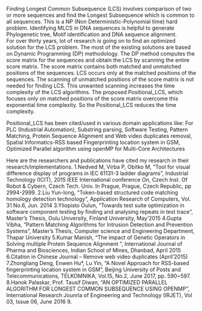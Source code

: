 Finding Longest Common Subsequence (LCS) involves comparison of two or more sequences and find the Longest Subsequence which is common to all sequences. This is a NP (Non Deterministic-Polynomial time) hard problem.
Identifying MLCS in DNA sequences is helpful to generate Phylogenetic tree, Motif identification and DNA sequence alignment.  
For over thirty years, lot of research is going on to find an optimized solution for the LCS problem. The most of the existing solutions are based on Dynamic Programming (DP) methodology. The DP method computes the score matrix for the sequences and obtain the LCS by scanning the entire score matrix. The score matrix contains both matched and unmatched positions of the sequences. LCS occurs only at the matched positions of the sequences. The scanning of unmatched positions of the score matrix is not needed for finding LCS. This  unwanted scanning increases the time complexity of the LCS algorithms. 
The proposed Positional_LCS,  which focuses only on matched positions of the score matrix overcome this exponential time complexity. So the Positional_LCS reduces the time complexity.

Positional_LCS has been cited/used in various domain applications like: For PLC (Industrial Automation), Substring parsing, Software Testing, Pattern Matching, Protein Sequence Alignment and Web video duplicates removal, Spatial Informatics-RSS based Fingerprinting location system in GSM, Optimized Parallel algorithm using openMP for Multi-Core Architectures 

Here are the researchers and publications have cited my research in their research/implementations.
1.Nedved M, Virba P, Obitko M, “Tool for visual difference display of programs in IEC 61131-3 ladder diagrams”, Industrial Technology (ICIT), 2015 IEEE International conference On, Czech Inst. Of Robot & Cybern, Czech Tech. Univ. In Prague, Prague, Czech Republic, pp 2994-2999. 
2.Liu Yun-long, “Token-based structured code matching homology detection technology”, Application Research of Computers, Vol. 31 No.6, Jun. 2014
3.Yliopisto Oulun, “Towards test suite optimization in software component testing by finding and analysing repeats in test trace”, Master’s Thesis, Oulu University, Finland University, May’2015
4.Gupta Vibha, “Pattern Matching Algorithms for Intrusion Detection and Prevention Systems”, Master’s Thesis, Computer science and Engineering Department, Thapar University
5.Kumar Manish, “The impact of Genetic Operators in Solving multiple Protein Sequence Alignment “, International Journal of Pharma and Biosciences, Indian School of Mines, Dhanbad, April 2015
6.Citation in Chinese Journal – Remove web video duplicates (April’2015)
7.Zhongliang Deng, Enwen Hu*, Lu Yin, “A Novel Approach for RSS-based fingerprinting location system in GSM”, Beijing University of Posts and Telecommunications, TELKOMNIKA, Vol.15, No.2, June 2017, pp. 590~597.
8.Hanok Palaskar, Prof. Tausif Diwan, “AN OPTIMIZED PARALLEL ALGORITHM FOR LONGEST COMMON SUBSEQUENCE USING OPENMP”, International Research Jounrla of Engineering and Technology (IRJET), Vol 03, Issue 06, June 2016
9.
